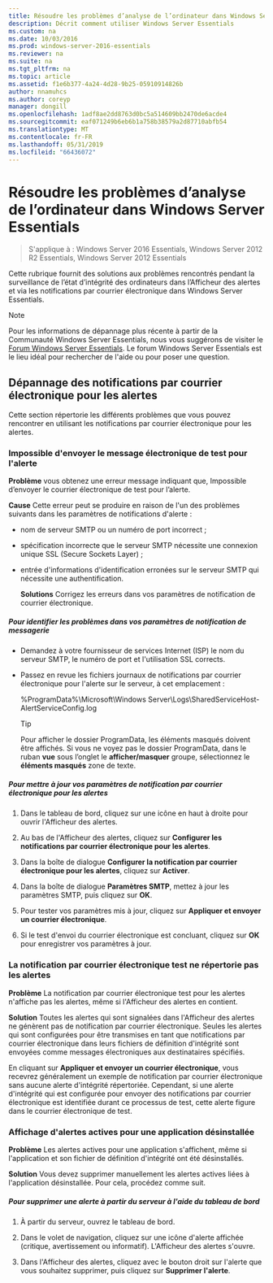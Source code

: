 ```yaml
---
title: Résoudre les problèmes d’analyse de l’ordinateur dans Windows Server Essentials
description: Décrit comment utiliser Windows Server Essentials
ms.custom: na
ms.date: 10/03/2016
ms.prod: windows-server-2016-essentials
ms.reviewer: na
ms.suite: na
ms.tgt_pltfrm: na
ms.topic: article
ms.assetid: f1e6b377-4a24-4d28-9b25-05910914826b
author: nnamuhcs
ms.author: coreyp
manager: dongill
ms.openlocfilehash: 1adf8ae2dd8763d0bc5a514609bb2470de6acde4
ms.sourcegitcommit: eaf071249b6eb6b1a758b38579a2d87710abfb54
ms.translationtype: MT
ms.contentlocale: fr-FR
ms.lasthandoff: 05/31/2019
ms.locfileid: "66436072"
---
```

# <a name="troubleshoot-computer-monitoring-in-windows-server-essentials"></a>Résoudre les problèmes d’analyse de l’ordinateur dans Windows Server Essentials

>S'applique à : Windows Server 2016 Essentials, Windows Server 2012 R2 Essentials, Windows Server 2012 Essentials

Cette rubrique fournit des solutions aux problèmes rencontrés pendant la surveillance de l’état d’intégrité des ordinateurs dans l’Afficheur des alertes et via les notifications par courrier électronique dans Windows Server Essentials.  
  
> [!NOTE]
>  Pour les informations de dépannage plus récente à partir de la Communauté Windows Server Essentials, nous vous suggérons de visiter le [Forum Windows Server Essentials](https://social.technet.microsoft.com/Forums/winserveressentials/threads). Le forum Windows Server Essentials est le lieu idéal pour rechercher de l'aide ou pour poser une question.  
  
##  <a name="BKMK_TS"></a> Dépannage des notifications par courrier électronique pour les alertes  
 Cette section répertorie les différents problèmes que vous pouvez rencontrer en utilisant les notifications par courrier électronique pour les alertes.  
  
### <a name="cannot-send-the-test-email-for-the-alert"></a>Impossible d'envoyer le message électronique de test pour l'alerte  
 **Problème** vous obtenez une erreur message indiquant que, Impossible d’envoyer le courrier électronique de test pour l’alerte.  
  
 **Cause** Cette erreur peut se produire en raison de l'un des problèmes suivants dans les paramètres de notifications d'alerte :  
  
- nom de serveur SMTP ou un numéro de port incorrect ;  
  
- spécification incorrecte que le serveur SMTP nécessite une connexion unique SSL (Secure Sockets Layer) ;  
  
- entrée d'informations d'identification erronées sur le serveur SMTP qui nécessite une authentification.  
  
  **Solutions** Corrigez les erreurs dans vos paramètres de notification de courrier électronique.  
  
##### <a name="to-identify-issues-in-your-email-notification-settings"></a>Pour identifier les problèmes dans vos paramètres de notification de messagerie  
  
-   Demandez à votre fournisseur de services Internet (ISP) le nom du serveur SMTP, le numéro de port et l'utilisation SSL corrects.  
  
-   Passez en revue les fichiers journaux de notifications par courrier électronique pour l'alerte sur le serveur, à cet emplacement :  
  
     %ProgramData%\Microsoft\Windows Server\Logs\SharedServiceHost-AlertServiceConfig.log  
  
    > [!TIP]
    >  Pour afficher le dossier ProgramData, les éléments masqués doivent être affichés. Si vous ne voyez pas le dossier ProgramData, dans le ruban **vue** sous l’onglet le **afficher/masquer** groupe, sélectionnez le **éléments masqués** zone de texte.  
  
##### <a name="to-update-your-email-notification-setup-for-alerts"></a>Pour mettre à jour vos paramètres de notification par courrier électronique pour les alertes  
  
1.  Dans le tableau de bord, cliquez sur une icône en haut à droite pour ouvrir l'Afficheur des alertes.  
  
2.  Au bas de l'Afficheur des alertes, cliquez sur **Configurer les notifications par courrier électronique pour les alertes**.  
  
3.  Dans la boîte de dialogue **Configurer la notification par courrier électronique pour les alertes**, cliquez sur **Activer**.  
  
4.  Dans la boîte de dialogue **Paramètres SMTP**, mettez à jour les paramètres SMTP, puis cliquez sur **OK**.  
  
5.  Pour tester vos paramètres mis à jour, cliquez sur **Appliquer et envoyer un courrier électronique**.  
  
6.  Si le test d'envoi du courrier électronique est concluant, cliquez sur **OK** pour enregistrer vos paramètres à jour.  
  
### <a name="test-email-notification-does-not-list-any-alerts"></a>La notification par courrier électronique test ne répertorie pas les alertes  
 **Problème** La notification par courrier électronique test pour les alertes n'affiche pas les alertes, même si l'Afficheur des alertes en contient.  
  
 **Solution** Toutes les alertes qui sont signalées dans l'Afficheur des alertes ne génèrent pas de notification par courrier électronique. Seules les alertes qui sont configurées pour être transmises en tant que notifications par courrier électronique dans leurs fichiers de définition d'intégrité sont envoyées comme messages électroniques aux destinataires spécifiés.  
  
 En cliquant sur **Appliquer et envoyer un courrier électronique**, vous recevrez généralement un exemple de notification par courrier électronique sans aucune alerte d'intégrité répertoriée. Cependant, si une alerte d'intégrité qui est configurée pour envoyer des notifications par courrier électronique est identifiée durant ce processus de test, cette alerte figure dans le courrier électronique de test.  
  
### <a name="active-alerts-are-displayed-for-an-uninstalled-application"></a>Affichage d'alertes actives pour une application désinstallée  
 **Problème** Les alertes actives pour une application s'affichent, même si l'application et son fichier de définition d'intégrité ont été désinstallés.  
  
 **Solution** Vous devez supprimer manuellement les alertes actives liées à l'application désinstallée. Pour cela, procédez comme suit.  
  
##### <a name="to-delete-an-alert-from-the-server-by-using-the-dashboard"></a>Pour supprimer une alerte à partir du serveur à l'aide du tableau de bord  
  
1.  À partir du serveur, ouvrez le tableau de bord.  
  
2.  Dans le volet de navigation, cliquez sur une icône d'alerte affichée (critique, avertissement ou informatif). L'Afficheur des alertes s'ouvre.  
  
3.  Dans l'Afficheur des alertes, cliquez avec le bouton droit sur l'alerte que vous souhaitez supprimer, puis cliquez sur **Supprimer l'alerte**.
